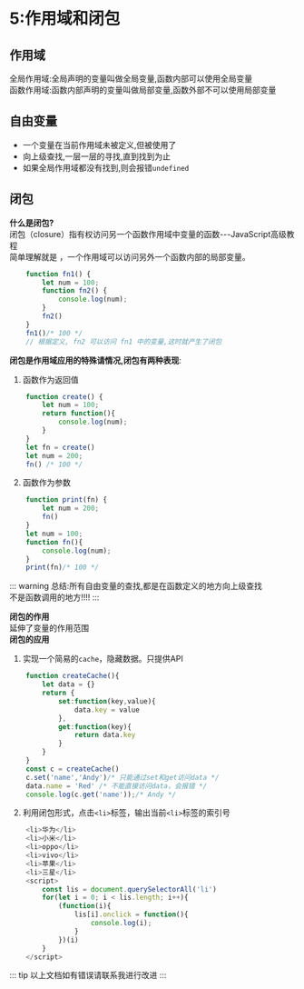 # 5:作用域和闭包
## 作用域
全局作用域:全局声明的变量叫做全局变量,函数内部可以使用全局变量<br>
函数作用域:函数内部声明的变量叫做局部变量,函数外部不可以使用局部变量<br>
## 自由变量
- 一个变量在当前作用域未被定义,但被使用了
- 向上级查找,一层一层的寻找,直到找到为止
- 如果全局作用域都没有找到,则会报错`undefined`

## 闭包
**什么是闭包?**<br>
闭包（closure）指有权访问另一个函数作用域中变量的函数---JavaScript高级教程<br>
简单理解就是 ，一个作用域可以访问另外一个函数内部的局部变量。 
``` javaScript
    function fn1() {
        let num = 100;
        function fn2() {
            console.log(num);
        }
        fn2()
    }
    fn1()/* 100 */
    // 根据定义, fn2 可以访问 fn1 中的变量,这时就产生了闭包
```
**闭包是作用域应用的特殊请情况,闭包有两种表现**:<br>
1. 函数作为返回值
``` javaScript
    function create() {
        let num = 100;
        return function(){
            console.log(num);                
        }
    }
    let fn = create()
    let num = 200; 
    fn() /* 100 */
```
2. 函数作为参数
``` javaScript
    function print(fn) {
        let num = 200;
        fn()
    }
    let num = 100;
    function fn(){
        console.log(num);            
    }
    print(fn)/* 100 */
```
::: warning
总结:所有自由变量的查找,都是在函数定义的地方向上级查找<br>
不是函数调用的地方!!!!
:::

**闭包的作用**<br>
延伸了变量的作用范围<br>
**闭包的应用**<br>
1. 实现一个简易的`cache`，隐藏数据。只提供API
``` javaScriPt
    function createCache(){
        let data = {}
        return {
            set:function(key,value){
                data.key = value
            },
            get:function(key){
                return data.key
            }
        }
    }
    const c = createCache()
    c.set('name','Andy')/* 只能通过set和get访问data */
    data.name = 'Red' /* 不能直接访问data，会报错 */
    console.log(c.get('name'));/* Andy */
```
2. 利用闭包形式，点击`<li>`标签，输出当前`<li>`标签的索引号
``` javascript
    <li>华为</li>
    <li>小米</li>
    <li>oppo</li>
    <li>vivo</li>
    <li>苹果</li>
    <li>三星</li>
    <script>
        const lis = document.querySelectorAll('li')
        for(let i = 0; i < lis.length; i++){
            (function(i){
                lis[i].onclick = function(){
                    console.log(i);                    
                }
            })(i)
        }
    </script>
```    
::: tip
以上文档如有错误请联系我进行改进
:::

